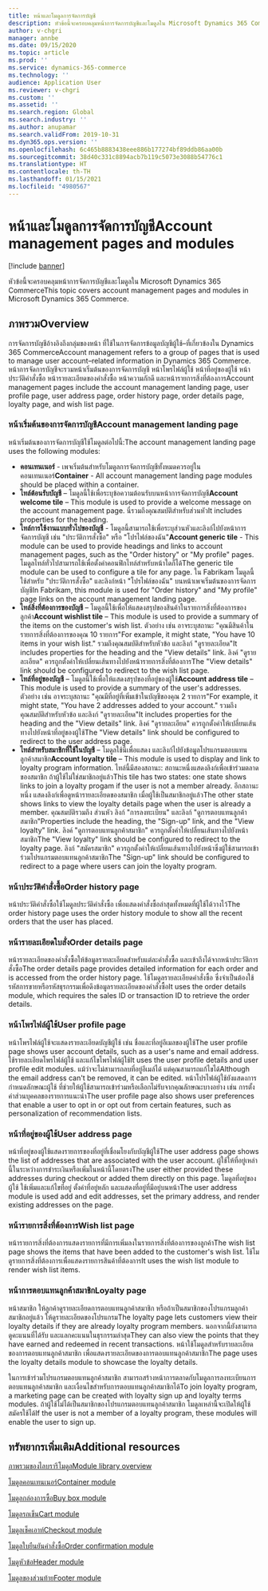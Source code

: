 ```yaml
---
title: หน้าและโมดูลการจัดการบัญชี
description: หัวข้อนี้จะครอบคลุมหน้าการจัดการบัญชีและโมดูลใน Microsoft Dynamics 365 Commerce
author: v-chgri
manager: annbe
ms.date: 09/15/2020
ms.topic: article
ms.prod: ''
ms.service: dynamics-365-commerce
ms.technology: ''
audience: Application User
ms.reviewer: v-chgri
ms.custom: ''
ms.assetid: ''
ms.search.region: Global
ms.search.industry: ''
ms.author: anupamar
ms.search.validFrom: 2019-10-31
ms.dyn365.ops.version: ''
ms.openlocfilehash: 6c465b8883438eee886b177274bf89ddb86aa00b
ms.sourcegitcommit: 38d40c331c8894acb7b119c5073e3088b54776c1
ms.translationtype: HT
ms.contentlocale: th-TH
ms.lasthandoff: 01/15/2021
ms.locfileid: "4980567"
---
```

# <a name="account-management-pages-and-modules"></a><span data-ttu-id="231fc-103">หน้าและโมดูลการจัดการบัญชี</span><span class="sxs-lookup"><span data-stu-id="231fc-103">Account management pages and modules</span></span>

[!include [banner](includes/banner.md)]

<span data-ttu-id="231fc-104">หัวข้อนี้จะครอบคลุมหน้าการจัดการบัญชีและโมดูลใน Microsoft Dynamics 365 Commerce</span><span class="sxs-lookup"><span data-stu-id="231fc-104">This topic covers account management pages and modules in Microsoft Dynamics 365 Commerce.</span></span>

## <a name="overview"></a><span data-ttu-id="231fc-105">ภาพรวม</span><span class="sxs-lookup"><span data-stu-id="231fc-105">Overview</span></span>

<span data-ttu-id="231fc-106">การจัดการบัญชีอ้างอิงถึงกลุ่มของหน้า ที่ใช้ในการจัดการข้อมูลบัญชีผู้ใช้–ที่เกี่ยวข้องใน Dynamics 365 Commerce</span><span class="sxs-lookup"><span data-stu-id="231fc-106">Account management refers to a group of pages that is used to manage user account–related information in Dynamics 365 Commerce.</span></span> <span data-ttu-id="231fc-107">หน้าการจัดการบัญชีจะรวมหน้าเริ่มต้นของการจัดการบัญชี หน้าโพรไฟล์ผู้ใช้ หน้าที่อยู่ของผู้ใช้ หน้าประวัติคำสั่งซื้อ หน้ารายละเอียดของคำสั่งซื้อ หน้าความภักดี และหน้ารายการสิ่งที่ต้องการ</span><span class="sxs-lookup"><span data-stu-id="231fc-107">Account management pages include the account management landing page, user profile page, user address page, order history page, order details page, loyalty page, and wish list page.</span></span>

### <a name="account-management-landing-page"></a><span data-ttu-id="231fc-108">หน้าเริ่มต้นของการจัดการบัญชี</span><span class="sxs-lookup"><span data-stu-id="231fc-108">Account management landing page</span></span>

<span data-ttu-id="231fc-109">หน้าเริ่มต้นของการจัดการบัญชีใช้โมดูลต่อไปนี้:</span><span class="sxs-lookup"><span data-stu-id="231fc-109">The account management landing page uses the following modules:</span></span>

- <span data-ttu-id="231fc-110">**คอนเทนเนอร์** - เพจเริ่มต้นสำหรับโมดูลการจัดการบัญชีทั้งหมดควรอยู่ในคอนเทนเนอร์</span><span class="sxs-lookup"><span data-stu-id="231fc-110">**Container** - All account management landing page modules should be placed within a container.</span></span> 
- <span data-ttu-id="231fc-111">**ไทล์ต้อนรับบัญชี** – โมดูลนี้ใช้เพื่อระบุข้อความต้อนรับบนหน้าการจัดการบัญชี</span><span class="sxs-lookup"><span data-stu-id="231fc-111">**Account welcome tile** – This module is used to provide a welcome message on the account management page.</span></span> <span data-ttu-id="231fc-112">นี่รวมถึงคุณสมบัติสำหรับส่วนหัว</span><span class="sxs-lookup"><span data-stu-id="231fc-112">It includes properties for the heading.</span></span>
- <span data-ttu-id="231fc-113">**ไทล์การใช้งานแบบทั่วไปของบัญชี** - โมดูลนี้สามารถใช้เพื่อระบุส่วนหัวและลิงก์ไปยังหน้าการจัดการบัญชี เช่น "ประวัติการสั่งซื้อ" หรือ "โปรไฟล์ของฉัน"</span><span class="sxs-lookup"><span data-stu-id="231fc-113">**Account generic tile** - This module can be used to provide headings and links to account management pages, such as the "Order history" or "My profile" pages.</span></span> <span data-ttu-id="231fc-114">โมดูลไทล์ทั่วไปสามารถใช้เพื่อตั้งค่าคอนฟิกไทล์สำหรับหน้าใดก็ได้</span><span class="sxs-lookup"><span data-stu-id="231fc-114">The generic tile module can be used to configure a tile for any page.</span></span> <span data-ttu-id="231fc-115">ใน Fabrikam โมดูลนี้ใช้สำหรับ "ประวัติการสั่งซื้อ" และลิงก์หน้า "โปรไฟล์ของฉัน" บนหน้าเพจเริ่มต้นของการจัดการบัญชี</span><span class="sxs-lookup"><span data-stu-id="231fc-115">In Fabrikam, this module is used for "Order history" and "My profile" page links on the account management landing page.</span></span>
- <span data-ttu-id="231fc-116">**ไทล์สิ่งที่ต้องการของบัญชี** – โมดูลนี้ใช้เพื่อให้แสดงสรุปของสินค้าในรายการสิ่งที่ต้องการของลูกค้า</span><span class="sxs-lookup"><span data-stu-id="231fc-116">**Account wishlist tile** – This module is used to provide a summary of the items on the customer's wish list.</span></span> <span data-ttu-id="231fc-117">ตัวอย่าง เช่น อาจระบุสถานะ "คุณมีสินค้าในรายการสิ่งที่ต้องการของคุณ 10 รายการ"</span><span class="sxs-lookup"><span data-stu-id="231fc-117">For example, it might state, "You have 10 items in your wish list."</span></span> <span data-ttu-id="231fc-118">รวมถึงคุณสมบัติสำหรับหัวข้อ และลิงก์ "ดูรายละเอียด"</span><span class="sxs-lookup"><span data-stu-id="231fc-118">It includes properties for the heading and the "View details" link.</span></span> <span data-ttu-id="231fc-119">ลิงค์ "ดูรายละเอียด" ควรถูกตั้งค่าให้เปลี่ยนเส้นทางไปยังหน้ารายการสิ่งที่ต้องการ</span><span class="sxs-lookup"><span data-stu-id="231fc-119">The "View details" link should be configured to redirect to the wish list page.</span></span> 
- <span data-ttu-id="231fc-120">**ไทล์ที่อยู่ของบัญชี** – โมดูลนี้ใช้เพื่อให้แสดงสรุปของที่อยู่ของผู้ใช้</span><span class="sxs-lookup"><span data-stu-id="231fc-120">**Account address tile** – This module is used to provide a summary of the user's addresses.</span></span> <span data-ttu-id="231fc-121">ตัวอย่าง เช่น อาจระบุสถานะ "คุณมีที่อยู่ที่เพิ่มเข้าในบัญชีของคุณ 2 รายการ"</span><span class="sxs-lookup"><span data-stu-id="231fc-121">For example, it might state, "You have 2 addresses added to your account."</span></span> <span data-ttu-id="231fc-122">รวมถึงคุณสมบัติสำหรับหัวข้อ และลิงก์ "ดูรายละเอียด"</span><span class="sxs-lookup"><span data-stu-id="231fc-122">It includes properties for the heading and the "View details" link.</span></span> <span data-ttu-id="231fc-123">ลิงค์ "ดูรายละเอียด" ควรถูกตั้งค่าให้เปลี่ยนเส้นทางไปยังหน้าที่อยู่ของผู้ใช้</span><span class="sxs-lookup"><span data-stu-id="231fc-123">The "View details" link should be configured to redirect to the user address page.</span></span>
- <span data-ttu-id="231fc-124">**ไทล์สำหรับสมาชิกที่ใช้ในบัญชี** – โมดูลใช้นี้เพื่อแสดง และลิงก์ไปยังข้อมูลโปรแกรมตอบแทนลูกค้าสมาชิก</span><span class="sxs-lookup"><span data-stu-id="231fc-124">**Account loyalty tile** – This module is used to display and link to loyalty program information.</span></span> <span data-ttu-id="231fc-125">ไทล์นี้มีสองสถานะ: สถานะหนึ่งแสดงลิงก์เพื่อเข้าร่วมตลาดของสมาชิก ถ้าผู้ใช้ไม่ใช่สมาชิกอยู่แล้ว</span><span class="sxs-lookup"><span data-stu-id="231fc-125">This tile has two states: one state shows links to join a loyalty progam if the user is not a member already.</span></span> <span data-ttu-id="231fc-126">อีกสถานะหนึ่ง แสดงลิงก์เพื่อดูหน้ารายละเอียดของสมาชิก เมื่อผู้ใช้เป็นสมาชิกอยู่แล้ว</span><span class="sxs-lookup"><span data-stu-id="231fc-126">The other state shows links to view the loyalty details page when the user is already a member.</span></span> <span data-ttu-id="231fc-127">คุณสมบัติรวมถึง ส่วนหัว ลิงก์ "การลงทะเบียน" และลิงก์ "ดูการตอบแทนลูกค้าสมาชิก"</span><span class="sxs-lookup"><span data-stu-id="231fc-127">Properties include the heading, the "Sign-up" link, and the "View loyalty" link.</span></span> <span data-ttu-id="231fc-128">ลิงค์ "ดูการตอบแทนลูกค้าสมาชิก" ควรถูกตั้งค่าให้เปลี่ยนเส้นทางไปยังหน้าสมาชิก</span><span class="sxs-lookup"><span data-stu-id="231fc-128">The "View loyalty" link should be configured to redirect to the loyalty page.</span></span> <span data-ttu-id="231fc-129">ลิงก์ "สมัครสมาชิก" ควรถูกตั้งค่าให้เปลี่ยนเส้นทางไปยังหน้าซึ่งผู้ใช้สามารถเข้าร่วมโปรแกรมตอบแทนลูกค้าสมาชิก</span><span class="sxs-lookup"><span data-stu-id="231fc-129">The "Sign-up" link should be configured to redirect to a page where users can join the loyalty program.</span></span> 

### <a name="order-history-page"></a><span data-ttu-id="231fc-130">หน้าประวัติคำสั่งซื้อ</span><span class="sxs-lookup"><span data-stu-id="231fc-130">Order history page</span></span>

<span data-ttu-id="231fc-131">หน้าประวัติคำสั่งซื้อใช้โมดูลประวัติคำสั่งซื้อ เพื่อแสดงคำสั่งซื้อล่าสุดทั้งหมดที่ผู้ใช้ได้วางไว้</span><span class="sxs-lookup"><span data-stu-id="231fc-131">The order history page uses the order history module to show all the recent orders that the user has placed.</span></span>

### <a name="order-details-page"></a><span data-ttu-id="231fc-132">หน้ารายละเอียดใบสั่ง</span><span class="sxs-lookup"><span data-stu-id="231fc-132">Order details page</span></span>

<span data-ttu-id="231fc-133">หน้ารายละเอียดของคำสั่งซื้อให้ข้อมูลรายละเอียดสำหรับแต่ละคำสั่งซื้อ และเข้าถึงได้จากหน้าประวัติการสั่งซื้อ</span><span class="sxs-lookup"><span data-stu-id="231fc-133">The order details page provides detailed information for each order and is accessed from the order history page.</span></span> <span data-ttu-id="231fc-134">ใช้โมดูลรายละเอียดคำสั่งซื้อ ซึ่งจำเป็นต้องใช้รหัสการขายหรือรหัสธุรกรรมเพื่อดึงข้อมูลรายละเอียดของคำสั่งซื้อ</span><span class="sxs-lookup"><span data-stu-id="231fc-134">It uses the order details module, which requires the sales ID or transaction ID to retrieve the order details.</span></span>

### <a name="user-profile-page"></a><span data-ttu-id="231fc-135">หน้าโพรไฟล์ผู้ใช้</span><span class="sxs-lookup"><span data-stu-id="231fc-135">User profile page</span></span>

<span data-ttu-id="231fc-136">หน้าโพรไฟล์ผู้ใช้จะแสดงรายละเอียดบัญชีผู้ใช้ เช่น ชื่อและที่อยู่อีเมลของผู้ใช้</span><span class="sxs-lookup"><span data-stu-id="231fc-136">The user profile page shows user account details, such as a user's name and email address.</span></span> <span data-ttu-id="231fc-137">ใช้รายละเอียดโพรไฟล์ผู้ใช้ และแก้ไขโพรไฟล์ผู้ใช้</span><span class="sxs-lookup"><span data-stu-id="231fc-137">It uses the user profile details and user profile edit modules.</span></span> <span data-ttu-id="231fc-138">แม้ว่าจะไม่สามารถลบที่อยู่อีเมล์ได้ แต่คุณสามารถแก้ไขได้</span><span class="sxs-lookup"><span data-stu-id="231fc-138">Although the email address can't be removed, it can be edited.</span></span> <span data-ttu-id="231fc-139">หน้าโปรไฟล์ผู้ใช้ยังแสดงการกำหนดลักษณะผู้ใช้ ที่ช่วยให้ผู้ใช้สามารถเข้าร่วมหรือเลือกไม่รับจากคุณลักษณะบางอย่าง เช่น การตั้งค่าส่วนบุคคลของรายการแนะนำ</span><span class="sxs-lookup"><span data-stu-id="231fc-139">The user profile page also shows user preferences that enable a user to opt in or opt out from certain features, such as personalization of recommendation lists.</span></span> 

### <a name="user-address-page"></a><span data-ttu-id="231fc-140">หน้าที่อยู่ของผู้ใช้</span><span class="sxs-lookup"><span data-stu-id="231fc-140">User address page</span></span>

<span data-ttu-id="231fc-141">หน้าที่อยู่ของผู้ใช้แสดงรายการของที่อยู่ที่เชื่อมโยงกับบัญชีผู้ใช้</span><span class="sxs-lookup"><span data-stu-id="231fc-141">The user address page shows the list of addresses that are associated with the user account.</span></span> <span data-ttu-id="231fc-142">ผู้ใช้ให้ที่อยู่เหล่านี้ในระหว่างการชำระเงินหรือเพิ่มในหน้านี้โดยตรง</span><span class="sxs-lookup"><span data-stu-id="231fc-142">The user either provided these addresses during checkout or added them directly on  this page.</span></span> <span data-ttu-id="231fc-143">โมดูลที่อยู่ของผู้ใช้ ใช้เพิ่มและแก้ไขที่อยู่ ตั้งค่าที่อยู่หลัก และแสดงที่อยู่ที่มีอยู่บนหน้า</span><span class="sxs-lookup"><span data-stu-id="231fc-143">The user address module is used add and edit addresses, set the primary address, and render existing addresses on the page.</span></span>

### <a name="wish-list-page"></a><span data-ttu-id="231fc-144">หน้ารายการสิ่งที่ต้องการ</span><span class="sxs-lookup"><span data-stu-id="231fc-144">Wish list page</span></span>

<span data-ttu-id="231fc-145">หน้ารายการสิ่งที่ต้องการแสดงรายการที่มีการเพิ่มลงในรายการสิ่งที่ต้องการของลูกค้า</span><span class="sxs-lookup"><span data-stu-id="231fc-145">The wish list page shows the items that have been added to the customer's wish list.</span></span> <span data-ttu-id="231fc-146">ใช้โมดูรายการสิ่งที่ต้องการเพื่อแสดงรายการสินค้าที่ต้องการ</span><span class="sxs-lookup"><span data-stu-id="231fc-146">It uses the wish list module to render wish list items.</span></span>

### <a name="loyalty-page"></a><span data-ttu-id="231fc-147">หน้าการตอบแทนลูกค้าสมาชิก</span><span class="sxs-lookup"><span data-stu-id="231fc-147">Loyalty page</span></span>

<span data-ttu-id="231fc-148">หน้าสมาชิก ให้ลูกค้าดูรายละเอียดการตอบแทนลูกค้าสมาชิก หรือถ้าเป็นสมาชิกของโปรแกรมลูกค้าสมาชิกอยู่แล้ว ให้ดูรายละเอียดของโปรแกรม</span><span class="sxs-lookup"><span data-stu-id="231fc-148">The loyalty page lets customers view their loyalty details if they are already loyalty program members.</span></span> <span data-ttu-id="231fc-149">นอกจากนี้ยังสามารถดูคะแนนที่ได้รับ และแลกคะแนนในธุรกรรมล่าสุด</span><span class="sxs-lookup"><span data-stu-id="231fc-149">They can also view the points that they have earned and redeemed in recent transactions.</span></span> <span data-ttu-id="231fc-150">หน้าใช้โมดูลสำหรับรายละเอียดของการตอบแทนลูกค้าสมาชิก เพื่อแสดงรายละเอียดของการตอบแทนลูกค้าสมาชิก</span><span class="sxs-lookup"><span data-stu-id="231fc-150">The page uses the loyalty details module to showcase the loyalty details.</span></span> 

<span data-ttu-id="231fc-151">ในการเข้าร่วมโปรแกรมตอบแทนลูกค้าสมาชิก สามารถสร้างหน้าการตลาดกับโมดูลการลงทะเบียนการตอบแทนลูกค้าสมาชิก และเงื่อนไขสำหรับการตอบแทนลูกค้าสมาชิกได้</span><span class="sxs-lookup"><span data-stu-id="231fc-151">To join loyalty program, a marketing page can be created with loyalty sign up and loyalty terms modules.</span></span> <span data-ttu-id="231fc-152">ถ้าผู้ใช้ไม่ได้เป็นสมาชิกของโปรแกรมตอบแทนลูกค้าสมาชิก โมดูลเหล่านี้จะเปิดให้ผู้ใช้สมัครใช้ได้</span><span class="sxs-lookup"><span data-stu-id="231fc-152">If the user is not a member of a loyalty program, these modules will enable the user to sign up.</span></span>

## <a name="additional-resources"></a><span data-ttu-id="231fc-153">ทรัพยากรเพิ่มเติม</span><span class="sxs-lookup"><span data-stu-id="231fc-153">Additional resources</span></span>

[<span data-ttu-id="231fc-154">ภาพรวมของไลบรารีโมดูล</span><span class="sxs-lookup"><span data-stu-id="231fc-154">Module library overview</span></span>](starter-kit-overview.md)

[<span data-ttu-id="231fc-155">โมดูลคอนเทนเนอร์</span><span class="sxs-lookup"><span data-stu-id="231fc-155">Container module</span></span>](add-container-module.md)

[<span data-ttu-id="231fc-156">โมดูลกล่องการซื้อ</span><span class="sxs-lookup"><span data-stu-id="231fc-156">Buy box module</span></span>](add-buy-box.md)

[<span data-ttu-id="231fc-157">โมดูลรถเข็น</span><span class="sxs-lookup"><span data-stu-id="231fc-157">Cart module</span></span>](add-cart-module.md)

[<span data-ttu-id="231fc-158">โมดูลเช็คเอาท์</span><span class="sxs-lookup"><span data-stu-id="231fc-158">Checkout module</span></span>](add-checkout-module.md)

[<span data-ttu-id="231fc-159">โมดูลใบยืนยันคำสั่งซื้อ</span><span class="sxs-lookup"><span data-stu-id="231fc-159">Order confirmation module</span></span>](order-confirmation-module.md)

[<span data-ttu-id="231fc-160">โมดูหัวข้อ</span><span class="sxs-lookup"><span data-stu-id="231fc-160">Header module</span></span>](author-header-module.md)

[<span data-ttu-id="231fc-161">โมดูลของส่วนท้าย</span><span class="sxs-lookup"><span data-stu-id="231fc-161">Footer module</span></span>](author-footer-module.md)
